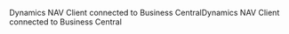 <span data-ttu-id="3e6e6-101">Dynamics NAV Client connected to Business Central</span><span class="sxs-lookup"><span data-stu-id="3e6e6-101">Dynamics NAV Client connected to Business Central</span></span>